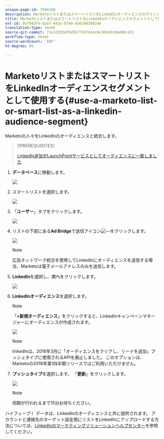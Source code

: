 ```yaml
---
unique-page-id: 7504180
description: MarketoリストまたはスマートリストをLinkedInオーディエンスセグメント —Marketoドキュメント — 製品ドキュメントとして使用する
title: MarketoリストまたはスマートリストをLinkedInオーディエンスセグメントとして使用する
exl-id: 9a7943fe-b2e7-443a-87e0-da01001682de
translation-type: tm+mt
source-git-commit: 72e1d29347bd5b77107da1e9c30169cb6490c432
workflow-type: tm+mt
source-wordcount: '197'
ht-degree: 0%

---
```


# MarketoリストまたはスマートリストをLinkedInオーディエンスセグメントとして使用する{#use-a-marketo-list-or-smart-list-as-a-linkedin-audience-segment}

Marketoの人々をLinkedInのオーディエンスと統合します。

>[!PREREQUISITES]
>
>[LinkedIn追加がLaunchPointサービスとしてオーディエンスに一致しました](/help/marketo/product-docs/demand-generation/ad-network-integrations/add-linkedin-matched-audiences-as-a-launchpoint-service.md)

1. **データベース**&#x200B;に移動します。

   ![](assets/db.png)

1. スマートリストを選択します。

   ![](assets/two.png)

1. 「**ユーザー**」タブをクリックします。

   ![](assets/three-1.png)

1. リストの下部にある&#x200B;**Ad Bridge**&#x200B;で送信アイコン![—](assets/image2015-4-20-18-3a18-3a41.png)をクリックします。

   ![](assets/four-1.png)

   >[!NOTE]
   >
   >広告ネットワーク統合を使用してLinkedInにオーディエンスを送信する場合、Marketoは電子メールアドレスのみを送信します。

1. **LinkedIn**&#x200B;を選択し、**次へ**&#x200B;をクリックします。

   ![](assets/image2015-4-20-18-3a7-3a19.png)

1. **LinkedInオーディエンス**&#x200B;を選択します。

   >[!NOTE]
   >
   >「**+新規オーディエンス**」をクリックすると、LinkedInキャンペーンマネージャーにオーディエンスが作成されます。

   ![](assets/6.png)

   >[!NOTE]
   >
   >linkedInは、2018年3月に「オーディエンスをクリアし、リードを追加」プッシュタイプに使用されるAPIを廃止しました。 このオプションは、Marketoの2018年第1四半期リリースではご利用いただけません。

1. **プッシュタイプ**&#x200B;を選択します。 「**更新**」をクリックします。

   ![](assets/7.png)

   >[!NOTE]
   >
   >同期が行われるまで15分お待ちください。

ハイフィーブ！ データは、LinkedInのオーディエンスと共に提供されます。 アカウントと連絡先のターゲット設定用にリストをLinkedInにアップロードする方法については、[LinkedInのマーケティングソリューションヘルプセンター](https://www.linkedin.com/help/lms/answer/73938?query=ad%20segment)を参照してください。
